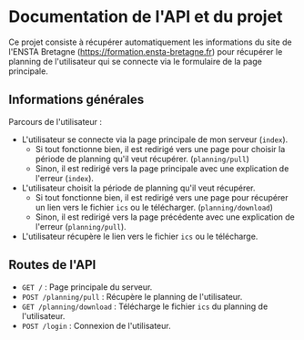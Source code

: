 # Documentation de l'API et du projet

Ce projet consiste à récupérer automatiquement les informations du site de l'ENSTA Bretagne (<https://formation.ensta-bretagne.fr>) pour récupérer le planning de l'utilisateur qui se connecte via le formulaire de la page principale.

## Informations générales

Parcours de l'utilisateur :

- L'utilisateur se connecte via la page principale de mon serveur (`index`).
  - Si tout fonctionne bien, il est redirigé vers une page pour choisir la période de planning qu'il veut récupérer. (`planning/pull`)
  - Sinon, il est redirigé vers la page principale avec une explication de l'erreur (`index`).
- L'utilisateur choisit la période de planning qu'il veut récupérer.
  - Si tout fonctionne bien, il est redirigé vers une page pour récupérer un lien vers le fichier `ics` ou le télécharger. (`planning/download`)
  - Sinon, il est redirigé vers la page précédente avec une explication de l'erreur (`planning/pull`).
- L'utilisateur récupère le lien vers le fichier `ics` ou le télécharge.

## Routes de l'API

- `GET /` : Page principale du serveur.
- `POST /planning/pull` : Récupère le planning de l'utilisateur.
- `GET /planning/download` : Télécharge le fichier `ics` du planning de l'utilisateur.
- `POST /login` : Connexion de l'utilisateur.
